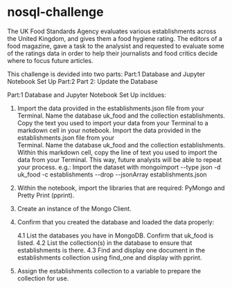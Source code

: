 # nosql-challenge
The UK Food Standards Agency evaluates various establishments across the United Kingdom, and gives them a food hygiene rating. The editors of a food magazine, gave a task to the analysist and requested to evaluate some of the ratings data in order to help their journalists and food critics decide where to focus future articles.

This challenge is devided into two parts:
Part:1 Database and Jupyter Notebook Set Up
Part:2 Part 2: Update the Database

Part:1 Database and Jupyter Notebook Set Up incldues: 
1. Import the data provided in the establishments.json file from your Terminal.
   Name the database uk_food and the collection establishments. Copy the text you used to import your data from your 
   Terminal to a markdown cell in your notebook. Import the data provided in the establishments.json file from your   
   Terminal. Name the database uk_food and the collection establishments. Within this markdown cell, copy the line of text 
   you used to import the data from your Terminal. This way, future analysts will be able to repeat your process.
   e.g.: Import the dataset with mongoimport
    --type json -d uk_food -c establishments --drop --jsonArray establishments.json

3. Within the notebook, import the libraries that are required: PyMongo and Pretty Print (pprint).
   

5. Create an instance of the Mongo Client.

6. Confirm that you created the database and loaded the data properly:

   4.1 List the databases you have in MongoDB. Confirm that uk_food is listed.
   4.2 List the collection(s) in the database to ensure that establishments is there.
   4.3 Find and display one document in the establishments collection using find_one and display with pprint.
7. Assign the establishments collection to a variable to prepare the collection for use.

   
